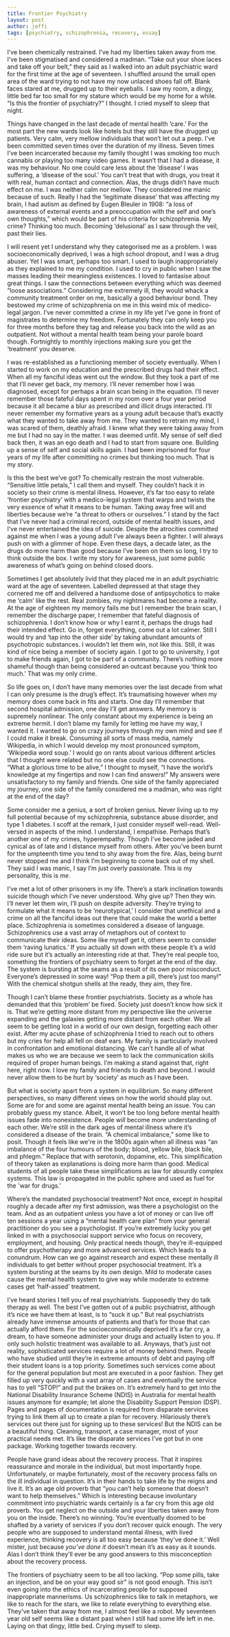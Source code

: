 ```yaml
---
title: Frontier Psychiatry
layout: post
author: jeffi
tags: [psychiatry, schizophrenia, recovery, essay]
---
```


I’ve been chemically restrained. I’ve had my liberties taken away from me. I’ve been stigmatised and considered a madman. “Take out your shoe laces and take off your belt,” they said as I walked into an adult psychiatric ward for the first time at the age of seventeen. I shuffled around the small open area of the ward trying to not have my now unlaced shoes fall off. Blank faces stared at me, drugged up to their eyeballs. I saw my room, a dingy, little bed far too small for my stature which would be my home for a while. “Is this the frontier of psychiatry?” I thought. I cried myself to sleep that night.

Things have changed in the last decade of mental health ‘care.’ For the most part the new wards look like hotels but they still have the drugged up patients. Very calm, very mellow individuals that won’t let out a peep. I’ve been committed seven times over the duration of my illness. Seven times I’ve been incarcerated because my family thought I was smoking too much cannabis or playing too many video games. It wasn’t that I had a disease, it was my behaviour. No one could care less about the ‘disease’ I was suffering, a ‘disease of the soul.’ You can’t treat that with drugs, you treat it with real, human contact and connection. Alas, the drugs didn’t have much effect on me. I was neither calm nor mellow. They considered me manic because of such. Really I had the ‘legitimate disease’ that was affecting my brain, I had autism as defined by Eugen Bleuler in 1908: “a loss of awareness of external events and a preoccupation with the self and one’s own thoughts,” which would be part of his criteria for schizophrenia. My crime? Thinking too much. Becoming ‘delusional’ as I saw through the veil, past their lies.

I will resent yet I understand why they categorised me as a problem. I was socioeconomically deprived, I was a high school dropout, and I was a drug abuser. Yet I was smart, perhaps too smart. I used to laugh inappropriately as they explained to me my condition. I used to cry in public when I saw the masses leading their meaningless existences. I loved to fantasise about great things. I saw the connections between everything which was deemed “loose associations.” Considering me extremely ill, they would whack a community treatment order on me, basically a good behaviour bond. They bestowed my crime of schizophrenia on me in this weird mix of medico-legal jargon. I’ve never committed a crime in my life yet I’ve gone in front of magistrates to determine my freedom. Fortunately they can only keep you for three months before they tag and release you back into the wild as an outpatient. Not without a mental health team being your parole board though. Fortnightly to monthly injections making sure you get the ‘treatment’ you deserve.

I was re-established as a functioning member of society eventually. When I started to work on my education and the prescribed drugs had their effect. When all my fanciful ideas went out the window. But they took a part of me that I’ll never get back, my memory. I’ll never remember how I was diagnosed, except for perhaps a brain scan being in the equation. I’ll never remember those fateful days spent in my room over a four year period because it all became a blur as prescribed and illicit drugs interacted. I’ll never remember my formative years as a young adult because that’s exactly what they wanted to take away from me. They wanted to retrain my mind, I was scared of them, deathly afraid. I knew what they were taking away from me but I had no say in the matter. I was deemed unfit. My sense of self died back then, it was an ego death and I had to start from square one. Building up a sense of self and social skills again. I had been imprisoned for four years of my life after committing no crimes but thinking too much. That is my story.

Is this the best we’ve got? To chemically restrain the most vulnerable. “Sensitive little petals,” I call them and myself. They couldn’t hack it in society so their crime is mental illness. However, it’s far too easy to relate ‘frontier psychiatry’ with a medico-legal system that warps and twists the very essence of what it means to be human. Taking away free will and liberties because we’re “a threat to others or ourselves.” I stand by the fact that I’ve never had a criminal record, outside of mental health issues, and I’ve never entertained the idea of suicide. Despite the atrocities committed against me when I was a young adult I’ve always been a fighter. I will always push on with a glimmer of hope. Even these days, a decade later, as the drugs do more harm than good because I’ve been on them so long, I try to think outside the box. I write my story for awareness, just some public awareness of what’s going on behind closed doors.

Sometimes I get absolutely livid that they placed me in an adult psychiatric ward at the age of seventeen. Labelled depressed at that stage they cornered me off and delivered a handsome dose of antipsychotics to make me ‘calm’ like the rest. Real zombies, my nightmares had become a reality. At the age of eighteen my memory fails me but I remember the brain scan, I remember the discharge paper, I remember that fateful diagnosis of schizophrenia. I don’t know how or why I earnt it, perhaps the drugs had their intended effect. Go in, forget everything, come out a lot calmer. Still I would try and ‘tap into the other side’ by taking abundant amounts of psychotropic substances. I wouldn’t let them win, not like this. Still, it was kind of nice being a member of society again. I got to go to university, I got to make friends again, I got to be part of a community. There’s nothing more shameful though than being considered an outcast because you ‘think too much.’ That was my only crime.

So life goes on, I don’t have many memories over the last decade from what I can only presume is the drug’s effect. It’s traumatising however when my memory does come back in fits and starts. One day I’ll remember that second hospital admission, one day I’ll get answers. My memory is supremely nonlinear. The only constant about my experience is being an extreme hermit. I don’t blame my family for letting me have my way, I wanted it. I wanted to go on crazy journeys through my own mind and see if I could make it break. Consuming all sorts of mass media, namely Wikipedia, in which I would develop my most pronounced symptom, ‘Wikipedia word soup.’ I would go on rants about various different articles that I thought were related but no one else could see the connections. “What a glorious time to be alive,” I thought to myself, “I have the world’s knowledge at my fingertips and now I can find answers!” My answers were unsatisfactory to my family and friends. One side of the family appreciated my journey, one side of the family considered me a madman, who was right at the end of the day?

Some consider me a genius, a sort of broken genius. Never living up to my full potential because of my schizophrenia, substance abuse disorder, and type 1 diabetes. I scoff at the remark, I just consider myself well-read. Well-versed in aspects of the mind. I understand, I empathise. Perhaps that’s another one of my crimes, hyperempathy. Though I’ve become jaded and cynical as of late and I distance myself from others. After you’ve been burnt for the umpteenth time you tend to shy away from the fire. Alas, being burnt never stopped me and I think I’m beginning to come back out of my shell. They said I was manic, I say I’m just overly passionate. This is my personality, this is *me*.

I’ve met a lot of other prisoners in my life. There’s a stark inclination towards suicide though which I’ve never understood. Why give up? Then they win. I’ll never let them win, I’ll push on despite adversity. They’re trying to formulate what it means to be ‘neurotypical,’ I consider that unethical and a crime on all the fanciful ideas out there that could make the world a better place. Schizophrenia is sometimes considered a disease of language. Schizophrenics use a vast array of metaphors out of context to communicate their ideas. Some like myself get it, others seem to consider them ‘raving lunatics.’ If you actually sit down with these people it’s a wild ride sure but it’s actually an interesting ride at that. They’re real people too, something the frontiers of psychiatry seem to forget at the end of the day. The system is bursting at the seams as a result of its own poor misconduct. Everyone’s depressed in some way! “Pop them a pill, there’s just too many!” With the chemical shotgun shells at the ready, they aim, they fire.

Though I can’t blame these frontier psychiatrists. Society as a whole has demanded that this ‘problem’ be fixed. Society just doesn’t know how sick it is. That we’re getting more distant from my perspective like the universe expanding and the galaxies getting more distant from each other. We all seem to be getting lost in a world of our own design, forgetting each other exist. After my acute phase of schizophrenia I tried to reach out to others but my cries for help all fell on deaf ears. My family is particularly involved in confrontation and emotional distancing. We can’t handle all of what makes us who we are because we seem to lack the communication skills required of proper human beings. I’m making a stand against that, right here, right now. I love my family and friends to death and beyond. I would never allow them to be hurt by ‘society’ as much as I have been.

But what is society apart from a system in equilibrium. So many different perspectives, so many different views on how the world should play out. Some are for and some are against mental health being an issue. You can probably guess my stance. Albeit, it won’t be too long before mental health issues fade into nonexistence. People *will* become more understanding of each other. We’re still in the dark ages of mental illness where it’s considered a disease of the brain. “A chemical imbalance,” some like to posit. Though it feels like we're in the 1800s again when all illness was “an imbalance of the four humours of the body; blood, yellow bile, black bile, and phlegm.” Replace that with serotonin, dopamine, etc. This simplification of theory taken as explanations is doing more harm than good. Medical students of all people take these simplifications as law for absurdly complex systems. This law is propagated in the public sphere and used as fuel for the 'war for drugs.’

Where’s the mandated psychosocial treatment? Not once, except in hospital roughly a decade after my first admission, was there a psychologist on the team. And as an outpatient unless you have a lot of money or can live off ten sessions a year using a “mental health care plan” from your general practitioner do you see a psychologist. If you’re extremely lucky you get linked in with a psychosocial support service who focus on recovery, employment, and housing. Only practical needs though, they’re ill-equipped to offer psychotherapy and more advanced services. Which leads to a conundrum. How can we go against research and expect these mentally ill individuals to get better without proper psychosocial treatment. It’s a system bursting at the seams by its own design. Mild to moderate cases cause the mental health system to give way while moderate to extreme cases get ‘half-assed’ treatment.

I’ve heard stories I tell you of real psychiatrists. Supposedly they do talk therapy as well. The best I’ve gotten out of a public psychiatrist, although it’s nice we have them at least, is to “suck it up.” But real psychiatrists already have immense amounts of patients and that’s for those that can actually afford them. For the socioeconomically deprived it’s a far cry, a dream, to have someone administer your drugs and actually listen to you. If only such holistic treatment was available to all. Anyways, that’s just not reality, sophisticated services require a lot of money behind them. People who have studied until they’re in extreme amounts of debt and paying off their student loans is a top priority. Sometimes such services come about for the general population but most are executed in a poor fashion. They get filled up very quickly with a vast array of cases and eventually the service has to yell “STOP!” and put the brakes on. It’s extremely hard to get into the National Disability Insurance Scheme (NDIS) in Australia for mental health issues anymore for example; let alone the Disability Support Pension (DSP). Pages and pages of documentation is required from disparate services trying to link them all up to create a plan for recovery. Hilariously there’s services out there just for signing up to these services! But the NDIS can be a beautiful thing. Cleaning, transport, a case manager, most of your practical needs met. It’s like the disparate services I’ve got but in one package. Working together towards recovery.

People have grand ideas about the recovery process. That it inspires reassurance and morale in the individual, but most importantly hope. Unfortunately, or maybe fortunately, most of the recovery process falls on the ill individual in question. It’s in their hands to take life by the reigns and live it. It’s an age old proverb that “you can’t help someone that doesn’t want to help themselves.” Which is interesting because involuntary commitment into psychiatric wards certainly is a far cry from this age old proverb. You get neglect on the outside and your liberties taken away from you on the inside. There’s no winning. You’re eventually doomed to be shafted by a variety of services if you don’t recover quick enough. The very people who are supposed to understand mental illness, with lived experience, thinking recovery is all too easy because ‘they’ve done it.’ Well mister, just because *you’ve done it* doesn’t mean it’s as easy as it sounds. Alas I don’t think they’ll ever be any good answers to this misconception about the recovery process.

The frontiers of psychiatry seem to be all too lacking. “Pop some pills, take an injection, and be on your way good sir” is not good enough. This isn’t even going into the ethics of incarcerating people for supposed inappropriate mannerisms. Us schizophrenics like to talk in metaphors, we like to reach for the stars, we like to relate everything to everything else. They’ve taken that away from me, I almost feel like a robot. My seventeen year old self seems like a distant past when I still had some life left in me. Laying on that dingy, little bed. Crying myself to sleep.

